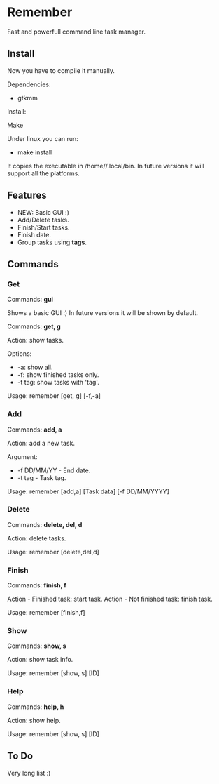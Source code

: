 # Remember

Fast and powerfull command line task manager.

## Install

Now you have to compile it manually.

Dependencies:

- gtkmm

Install:

Make

Under linux you can run:
- make install

It copies the executable in /home/<user>/.local/bin.
In future versions it will support all the platforms.

## Features

- NEW: Basic GUI :)
- Add/Delete tasks.
- Finish/Start tasks.
- Finish date.
- Group tasks using **tags**.

## Commands

### Get
Commands: **gui**

Shows a basic GUI :)
In future versions it will be shown by default.

Commands: **get, g**

Action: show tasks.

Options:
- -a: show all.
- -f: show finished tasks only.
- -t tag: show tasks with 'tag'.

Usage: remember [get, g] [-f,-a]

### Add
Commands: **add, a**

Action: add a new task.

Argument:
- -f DD/MM/YY - End date.
- -t tag      - Task tag.

Usage: remember [add,a] [Task data] [-f DD/MM/YYYY]

### Delete
Commands: **delete, del, d**

Action: delete tasks.

Usage: remember [delete,del,d] <ID1 ID2...>

### Finish
Commands: **finish, f**

Action - Finished task: start task.
Action - Not finished task: finish task.

Usage: remember [finish,f] <ID1 ID2...>

### Show
Commands: **show, s**

Action: show task info.

Usage: remember [show, s] [ID]

### Help

Commands: **help, h**

Action: show help.

Usage: remember [show, s] [ID]

## To Do

Very long list :)
